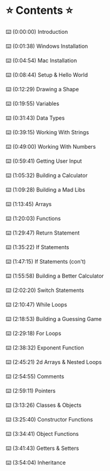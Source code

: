 # ⭐️ Contents ⭐

⌨️ (0:00:00) Introduction

⌨️ (0:01:38) Windows Installation

⌨️ (0:04:54) Mac Installation

⌨️ (0:08:44) Setup & Hello World

⌨️ (0:12:29) Drawing a Shape

⌨️ (0:19:55) Variables

⌨️ (0:31:43) Data Types

⌨️ (0:39:15) Working With Strings

⌨️ (0:49:00) Working With Numbers

⌨️ (0:59:41) Getting User Input

⌨️ (1:05:32) Building a Calculator

⌨️ (1:09:28) Building a Mad Libs

⌨️ (1:13:45) Arrays

⌨️ (1:20:03) Functions

⌨️ (1:29:47) Return Statement

⌨️ (1:35:22) If Statements

⌨️ (1:47:15) If Statements (con't)

⌨️ (1:55:58) Building a Better Calculator

⌨️ (2:02:20) Switch Statements

⌨️ (2:10:47) While Loops

⌨️ (2:18:53) Building a Guessing Game

⌨️ (2:29:18) For Loops

⌨️ (2:38:32) Exponent Function

⌨️ (2:45:21) 2d Arrays & Nested Loops

⌨️ (2:54:55) Comments

⌨️ (2:59:11) Pointers

⌨️ (3:13:26) Classes & Objects

⌨️ (3:25:40) Constructor Functions

⌨️ (3:34:41) Object Functions

⌨️ (3:41:43) Getters & Setters

⌨️ (3:54:04) Inheritance
